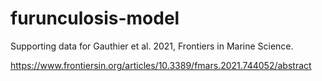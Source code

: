 # furunculosis-model

Supporting data for Gauthier et al. 2021, Frontiers in Marine Science.

https://www.frontiersin.org/articles/10.3389/fmars.2021.744052/abstract
